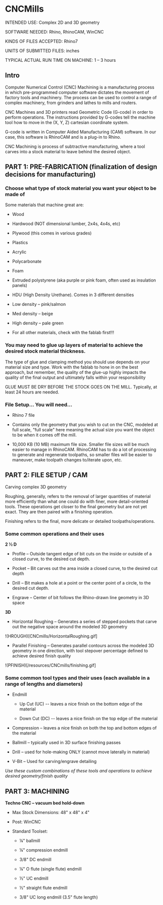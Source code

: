 # CNCMills

INTENDED USE: Complex 2D and 3D geometry 

SOFTWARE NEEDED: Rhino, RhinoCAM, WinCNC 

KINDS OF FILES ACCEPTED: Rhino7  

UNITS OF SUBMITTED FILES: inches 

TYPICAL ACTUAL RUN TIME ON MACHINE: 1 – 3 hours 





## Intro  

Computer Numerical Control (CNC) Machining is a manufacturing process in which pre-programmed computer software dictates the movement of factory tools and machinery. The process can be used to control a range of complex machinery, from grinders and lathes to mills and routers.  

CNC Machines and 3D printers read Geometric Code (G-code) in order to perform operations. The instructions provided by G-codes tell the machine tool how to move in the (X, Y, Z) cartesian coordinate system.   

G-code is written in Computer Aided Manufacturing (CAM) software. In our case, this software is RhinoCAM and is a plug-in to Rhino. 

CNC Machining is process of subtractive manufacturing, where a tool carves into a stock material to leave behind the desired object.  


## PART 1: PRE-FABRICATION (finalization of design decisions for manufacturing)  

### Choose what type of stock material you want your object to be made of

Some materials that machine great are: 

* Wood  
  
* Hardwood (NOT dimensional lumber, 2x4s, 4x4s, etc)  
  
* Plywood (this comes in various grades)   
  
* Plastics  
  
* Acrylic  
  
* Polycarbonate  
  
* Foam  
  
* Extruded polystyrene (aka purple or pink foam, often used as insulation panels)  
  
* HDU (High Density Urethane). Comes in 3 different densities  
  
* Low density – pink/salmon  
  
* Med density – beige  
  
* High density – pale green  
  
* For all other materials, check with the fablab first!!!  
  
### You may need to glue up layers of material to achieve the desired stock material thickness.

The type of glue and clamping method you should use depends on your material size and type. Work with the fablab to hone in on the best approach, but remember, the quality of the glue-up highly impacts the quality of the final output and ultimately falls within your responsibility  

GLUE MUST BE DRY BEFORE THE STOCK GOES ON THE MILL. Typically, at least 24 hours are needed.

### File Setup... You will need...

* Rhino 7 file  

* Contains only the geometry that you wish to cut on the CNC, modeled at full scale, "full scale" here meaning the actual size you want the object to be when it comes off the mill.  

* 10,000 KB (10 MB) maximum file size. Smaller file sizes will be much easier to manage in RhinoCAM. RhinoCAM has to do a lot of processing to generate and regenerate toolpaths, so smaller files will be easier to maneuver, make toolpath changes to/iterate upon, etc.   

## PART 2: FILE SETUP / CAM  

Carving complex 3D geometry  

Roughing, generally, refers to the removal of larger quantities of material more efficiently than what one could do with finer, more detail-oriented tools. These operations get closer to the final geometry but are not yet exact. They are then paired with a finishing operation.  

Finishing refers to the final, more delicate or detailed toolpaths/operations. 

### Some common operations and their uses  

**2 ½ D** 
  
* Profile – Outside tangent edge of bit cuts on the inside or outside of a closed curve, to the desired cut depth.  
  
* Pocket – Bit carves out the area inside a closed curve, to the desired cut depth  
  
* Drill – Bit makes a hole at a point or the center point of a circle, to the desired cut depth.  
  
* Engrave – Center of bit follows the Rhino-drawn line geometry in 3D space  

**3D**   

* Horizontal Roughing – Generates a series of stepped pockets that carve out the negative space around the modeled 3D geometry 

!(HROUGH)[CNCmills/HorizontalRoughing.gif]


* Parallel Finishing – Generates parallel contours across the modeled 3D geometry in one direction, with tool stepover percentage defined to achieve desired finish quality  

!(PFINISH)[/resources/CNCmills/finishing.gif]

### Some common tool types and their uses (each available in a range of lengths and diameters)  

* Endmill 

  * Up Cut (UC) -- leaves a nice finish on the bottom edge of the material 
  
  * Down Cut (DC) -- leaves a nice finish on the top edge of the material 
  
* Compression – leaves a nice finish on both the top and bottom edges of the material  
  
* Ballmill – typically used in 3D surface finishing passes
  
* Drill – used for hole-making ONLY (cannot move laterally in material)  
  
* V-Bit – Used for carving/engrave detailing 
  
*Use these custom combinations of these tools and operations to achieve desired geometry/finish quality*

## PART 3: MACHINING  

**Techno CNC – vacuum bed hold-down**
  
* Max Stock Dimensions: 48" x 48" x 4"  
  
* Post: WinCNC  
  
* Standard Toolset:  
  
  * ¼" ballmill  
  
  * ¼" compression endmill  
  
  * 3/8" DC endmill  
  
  * ¼" O flute (single flute) endmill  
  
  * ½" UC endmill  
  
  * ½" straight flute endmill  
  
  * 3/8" UC long endmill (3.5" flute length)  
